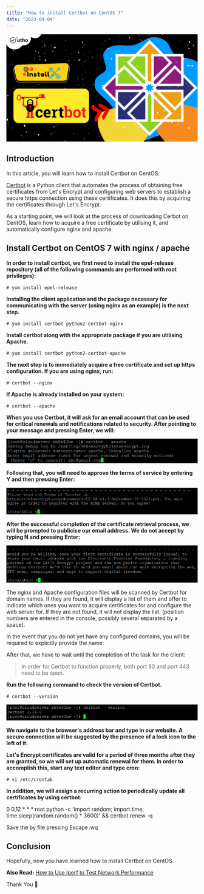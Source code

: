 ```yaml
---
title: "How to install Certbot on CentOS 7"
date: "2023-04-04"
---
```


![How to install Certbot on CentOS 7](images/How-to-install-Certbot-on-CentOS-7_utho.jpg)

## Introduction

In this article, you will learn how to install Certbot on CentOS.

[Certbot](https://en.wikipedia.org/wiki/Let%27s_Encrypt) is a Python client that automates the process of obtaining free certificates from Let's Encrypt and configuring web servers to establish a secure https connection using these certificates. It does this by acquiring the certificates through Let's Encrypt.

As a starting point, we will look at the process of downloading Cerbot on CentOS, learn how to acquire a free certificate by utilising it, and automatically configure nginx and apache.

## Install Certbot on CentOS 7 with nginx / apache

**In order to install certbot, we first need to install the epel-release repository (all of the following commands are performed with root privileges):**

```
# yum install epel-release

```

**Installing the client application and the package necessary for communicating with the server (using nginx as an example) is the next step.**

```
# yum install certbot python2-certbot-nginx

```

**Install certbot along with the appropriate package if you are utilising Apache.**

```
# yum install certbot python2-certbot-apache

```

**The next step is to immediately acquire a free certificate and set up https configuration. If you are using nginx, run:**

```
# certbot --nginx

```

**If Apache is already installed on your system:**

```
# certbot --apache

```

**When you use Certbot, it will ask for an email account that can be used for critical renewals and notifications related to security. After pointing to your message and pressing Enter, we will:**

![How to install Certbot on CentOS 7](images/1-21.png)

**Following that, you will need to approve the terms of service by entering Y and then pressing Enter:**

![How to install Certbot on CentOS 7](images/2-17.png)

**After the successful completion of the certificate retrieval process, we will be prompted to publicise our email address. We do not accept by typing N and pressing Enter:**

![output](images/3-14.png)

The nginx and Apache configuration files will be scanned by Certbot for domain names. If they are found, it will display a list of them and offer to indicate which ones you want to acquire certificates for and configure the web server for. If they are not found, it will not display the list. (position numbers are entered in the console, possibly several separated by a space).

In the event that you do not yet have any configured domains, you will be required to explicitly provide the name:

After that, we have to wait until the completion of the task for the client:

> In order for Certbot to function properly, both port 80 and port 443 need to be open.

**Run the following command to check the version of Certbot.**

```
# certbot --version

```

![certbot version](images/certbot-version.png)

**We navigate to the browser's address bar and type in our website. A secure connection will be suggested by the presence of a lock icon to the left of it:**

**Let's Encrypt certificates are valid for a period of three months after they are granted, so we will set up automatic renewal for them. In order to accomplish this, start any text editor and type cron:**

```
# vi /etc/crontab

```

**In addition, we will assign a recurring action to periodically update all certificates by using certbot:**

0 0,12 \* \* \* root python -c 'import random; import time; time.sleep(random.random() \* 3600)' && certbot renew -q

Save the by file pressing Escape :wq

## Conclusion

Hopefully, now you have learned how to install Certbot on CentOS.

**Also Read:** [How to Use Iperf to Test Network Performance](https://utho.com/docs/tutorial/how-to-use-iperf-to-test-network-performance/)

Thank You 🙂
